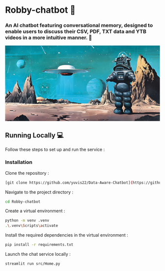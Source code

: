 # Robby-chatbot 🤖

### An AI chatbot featuring conversational memory, designed to enable users to discuss their CSV, PDF, TXT data and YTB videos in a more intuitive manner. 🚀

![Robby](robby-pic.png)

## Running Locally 💻

Follow these steps to set up and run the service :

### Installation

Clone the repository :

```bash
[git clone https://github.com/yuvis22/Data-Aware-Chatbot](https://github.com/yuvis22/Data-Aware-Chatbot/)
```

Navigate to the project directory :

```bash
cd Robby-chatbot
```

Create a virtual environment :

```bash
python -m venv .venv
.\.venv\Scripts\activate
```

Install the required dependencies in the virtual environment :

```bash
pip install -r requirements.txt
```

Launch the chat service locally :

```bash
streamlit run src/Home.py
```

